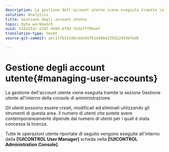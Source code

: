 ```yaml
---
description: La gestione dell'account utente viene eseguita tramite la sezione Gestione utente all'interno della console di amministrazione.
solution: Analytics
title: Gestione degli account utente
topic: Data workbench
uuid: 516a152c-e107-4268-8f9d-7e3a7ff05eef
translation-type: tm+mt
source-git-commit: aec1f7b14198cdde91f61d490a235022943bfedb

---
```



# Gestione degli account utente{#managing-user-accounts}

La gestione dell&#39;account utente viene eseguita tramite la sezione Gestione utente all&#39;interno della console di amministrazione.

Gli utenti possono essere creati, modificati ed eliminati utilizzando gli strumenti di questa area. Il numero di utenti che potete avere contemporaneamente dipende dal numero di utenti per i quali è stata concessa la licenza.

Tutte le operazioni utente riportate di seguito vengono eseguite all&#39;interno della **[!UICONTROL User Manager]** scheda nella **[!UICONTROL Administration Console]**.
